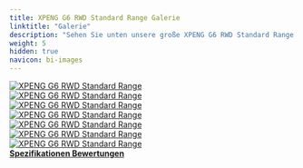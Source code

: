```yaml
---
title: XPENG G6 RWD Standard Range Galerie
linktitle: "Galerie"
description: "Sehen Sie unten unsere große XPENG G6 RWD Standard Range Bildergalerie. Klicken Sie auf die Bilder für hochauflösende Versionen."
weight: 5
hidden: true
navicon: bi-images
---
```

<!-- markdownlint-disable MD033 -->
<div class="row" id ="my-gallery">
	<div class="pswp-grid-item col-6 col-md-4">
		<a href="https://media.evkx.net/multimedia/models/xpeng/g6/g6_rwd_standard_range/dynamic_1.jpg"
data-pswp-src="https://media.evkx.net/multimedia/models/xpeng/g6/g6_rwd_standard_range/dynamic_1.jpg"
data-pswp-width="1920"
data-pswp-height="1281" 
target="_blank">
			<img src="https://media.evkx.net/multimedia/models/xpeng/g6/g6_rwd_standard_range/dynamic_1_xst.jpg" alt="XPENG G6 RWD Standard Range" class="img-fluid " />
		</a>
	</div>
	<div class="pswp-grid-item col-6 col-md-4">
		<a href="https://media.evkx.net/multimedia/models/xpeng/g6/g6_rwd_standard_range/exterior_1.jpg"
data-pswp-src="https://media.evkx.net/multimedia/models/xpeng/g6/g6_rwd_standard_range/exterior_1.jpg"
data-pswp-width="1920"
data-pswp-height="1123" 
target="_blank">
			<img src="https://media.evkx.net/multimedia/models/xpeng/g6/g6_rwd_standard_range/exterior_1_xst.jpg" alt="XPENG G6 RWD Standard Range" class="img-fluid " />
		</a>
	</div>
	<div class="pswp-grid-item col-6 col-md-4">
		<a href="https://media.evkx.net/multimedia/models/xpeng/g6/g6_rwd_standard_range/exterior_2.jpg"
data-pswp-src="https://media.evkx.net/multimedia/models/xpeng/g6/g6_rwd_standard_range/exterior_2.jpg"
data-pswp-width="2560"
data-pswp-height="1613" 
target="_blank">
			<img src="https://media.evkx.net/multimedia/models/xpeng/g6/g6_rwd_standard_range/exterior_2_xst.jpg" alt="XPENG G6 RWD Standard Range" class="img-fluid " />
		</a>
	</div>
	<div class="pswp-grid-item col-6 col-md-4">
		<a href="https://media.evkx.net/multimedia/models/xpeng/g6/g6_rwd_standard_range/frontseats_1.jpg"
data-pswp-src="https://media.evkx.net/multimedia/models/xpeng/g6/g6_rwd_standard_range/frontseats_1.jpg"
data-pswp-width="1920"
data-pswp-height="1080" 
target="_blank">
			<img src="https://media.evkx.net/multimedia/models/xpeng/g6/g6_rwd_standard_range/frontseats_1_xst.jpg" alt="XPENG G6 RWD Standard Range" class="img-fluid " />
		</a>
	</div>
	<div class="pswp-grid-item col-6 col-md-4">
		<a href="https://media.evkx.net/multimedia/models/xpeng/g6/g6_rwd_standard_range/headlight_1.jpg"
data-pswp-src="https://media.evkx.net/multimedia/models/xpeng/g6/g6_rwd_standard_range/headlight_1.jpg"
data-pswp-width="1924"
data-pswp-height="1080" 
target="_blank">
			<img src="https://media.evkx.net/multimedia/models/xpeng/g6/g6_rwd_standard_range/headlight_1_xst.jpg" alt="XPENG G6 RWD Standard Range" class="img-fluid " />
		</a>
	</div>
	<div class="pswp-grid-item col-6 col-md-4">
		<a href="https://media.evkx.net/multimedia/models/xpeng/g6/g6_rwd_standard_range/main_1.jpg"
data-pswp-src="https://media.evkx.net/multimedia/models/xpeng/g6/g6_rwd_standard_range/main_1.jpg"
data-pswp-width="2560"
data-pswp-height="1498" 
target="_blank">
			<img src="https://media.evkx.net/multimedia/models/xpeng/g6/g6_rwd_standard_range/main_1_xst.jpg" alt="XPENG G6 RWD Standard Range" class="img-fluid " />
		</a>
	</div>
	<div class="pswp-grid-item col-6 col-md-4">
		<a href="https://media.evkx.net/multimedia/models/xpeng/g6/g6_rwd_standard_range/screens_1.jpg"
data-pswp-src="https://media.evkx.net/multimedia/models/xpeng/g6/g6_rwd_standard_range/screens_1.jpg"
data-pswp-width="3000"
data-pswp-height="1546" 
target="_blank">
			<img src="https://media.evkx.net/multimedia/models/xpeng/g6/g6_rwd_standard_range/screens_1_xst.jpg" alt="XPENG G6 RWD Standard Range" class="img-fluid " />
		</a>
	</div>
</div>
<script type="module">
  import PhotoSwipeLightbox from '/js/photoswipe-lightbox.esm.js';
    const lightbox = new PhotoSwipeLightbox({
       gallery: '#my-gallery',
        children: 'a',
        pswpModule: () => import('/js/photoswipe.esm.js')
    });
lightbox.init();
</script>
<div class="mt-3 mb-3">
<a href="../specifications/" class="text-decoration-none text-black">
<strong><i class="bi-arrow-left"></i> Spezifikationen </strong>
</a>
<a href="../reviews/" class="text-decoration-none text-black float-end">
<strong>Bewertungen <i class="bi-arrow-right"></i></strong>
</a>
</div>
